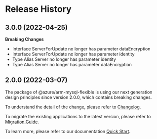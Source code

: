 # Release History
    
## 3.0.0 (2022-04-25)
    
**Breaking Changes**

  - Interface ServerForUpdate no longer has parameter dataEncryption
  - Interface ServerForUpdate no longer has parameter identity
  - Type Alias Server no longer has parameter identity
  - Type Alias Server no longer has parameter dataEncryption
    
    
## 2.0.0 (2022-03-07)

The package of @azure/arm-mysql-flexible is using our next generation design principles since version 2.0.0, which contains breaking changes.

To understand the detail of the change, please refer to [Changelog](https://aka.ms/js-track2-changelog).

To migrate the existing applications to the latest version, please refer to [Migration Guide](https://aka.ms/js-track2-migration-guide).

To learn more, please refer to our documentation [Quick Start](https://aka.ms/js-track2-quickstart).

